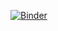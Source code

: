 [![Binder](https://img.shields.io/badge/Binder-Try%20it!-blue.svg)](https://mybinder.org/v2/gh/cameronraysmith/applied-probabilistic-inference/master?urlpath=lab/tree/pbw.md)